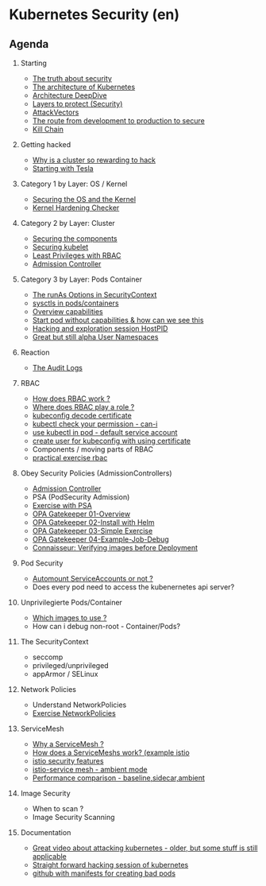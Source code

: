 # Kubernetes Security (en)

## Agenda 

 1. Starting
    * [The truth about security](/security/truth.md)
    * [The architecture of Kubernetes](/kubernetes/architecture.md)
    * [Architecture DeepDive](https://github.com/jmetzger/training-kubernetes-advanced/assets/1933318/1ca0d174-f354-43b2-81cc-67af8498b56c)
    * [Layers to protect (Security)](security/overview/layers-2-protect.md)
    * [AttackVectors](security/overview/attack-vectors.md)
    * [The route from development to production to secure](security/overview/route-2-production.md)
    * [Kill Chain](kill-chain.md)
   
 1. Getting hacked
    * [Why is a cluster so rewarding to hack](security/getting-hacked/kubernetes-rewarding.md)
    * [Starting with Tesla](https://arstechnica.com/information-technology/2018/02/tesla-cloud-resources-are-hacked-to-run-cryptocurrency-mining-malware/)

 1. Category 1 by Layer: OS / Kernel
    * [Securing the OS and the Kernel](security/os-kernel/01-harden-os-kernel.md)
    * [Kernel Hardening Checker](kernel/hardening.md)
   
 1. Category 2 by Layer: Cluster
    * [Securing the components]()
    * [Securing kubelet](security/cluster/components/kubelet.md)
    * [Least Privileges with RBAC](kubernetes/rbac/00-rbac-and-least-privileges.md)
    * [Admission Controller](/security/admissionController/01-overview.md)
   
 1. Category 3 by Layer: Pods Container
    * [The runAs Options in SecurityContext](security/by.layer/pods-container/runAs/overview.md)
    * [sysctls in pods/containers](security/by.layer/pods-container/sysctls/overview.md)
    * [Overview capabilities](security/by.layer/pods-container/capabilities/00-overview.md)
    * [Start pod without capabilities & how can we see this](security/by.layer/pods-container/capabilities/01-nocap.md)
    * [Hacking and exploration session HostPID](explore/01-hack-session-hostpid.md)
    * [Great but still alpha User Namespaces]()
    
 1. Reaction 
    * [The Audit Logs](/security/reaction/auditlog.md)

 1. RBAC
    * [How does RBAC work ?](kubernetes/rbac/01-how-does-rbac-work.md)
    * [Where does RBAC play a role ?](kubernetes/rbac/02-where-does-rbac-play-a-role.md)
    * [kubeconfig decode certificate](kubernetes/rbac/decode-local-certificate.md)
    * [kubectl check your permission - can-i](kubernetes/rbac/can-i.md)
    * [use kubectl in pod - default service account](/kubernetes/rbac/pod-automount-sa.md)
    * [create user for kubeconfig with using certificate](kubernetes/rbac/create-kubeconfig-with-cert.md)
    * Components / moving parts of RBAC
    * [practical exercise rbac](kubernetes/rbac-create-user-kubernetes-1-25.md)

 1. Obey Security Policies (AdmissionControllers)
    * [Admission Controller](/security/admissionController/01-overview.md)
    * PSA (PodSecurity Admission)
    * [Exercise with PSA](kubernetes-security/pod-security-admission.md)
    * [OPA Gatekeeper 01-Overview](/security/admissionController/opa-gatekeeper/01-overview.md)
    * [OPA Gatekeeper 02-Install with Helm](/security/admissionController/opa-gatekeeper/02-install.md)
    * [OPA Gatekeeper 03-Simple Exercise](/security/admissionController/opa-gatekeeper/05-example-exercise.md)
    * [OPA Gatekeeper 04-Example-Job-Debug](/security/admissionController/opa-gatekeeper/06-example-job-debug.md)
    * [Connaisseur: Verifying images before Deployment](/security/admissionController/connaisseur-image-verification/02-walkthrough.md)
   
 1. Pod Security
    * [Automount ServiceAccounts or not ?](security/by.layer/pods-container/serviceAccount/do-not-mount-if-not-needed.md)
    * Does every pod need to access the kubenernetes api server?
   
 1. Unprivilegierte Pods/Container
    * [Which images to use ?](security/unprivileged-containers/which-images.md) 
    * How can i debug non-root - Container/Pods?
    
 1. The SecurityContext
    * seccomp
    * privileged/unprivileged
    * appArmor / SELinux
     
 1. Network Policies
    * Understand NetworkPolicies
    * [Exercise NetworkPolicies](kubernetes-networkpolicy/00-simple-exercises-group-en.md)

 1. ServiceMesh
    * [Why a ServiceMesh ?](istio/overview/benefits-of-a-service-mesh.md)
    * [How does a ServiceMeshs work? (example istio](/istio/overview/overview-classic-sidecar.md)
    * [istio security features](istio/overview/security-features.md)
    * [istio-service mesh - ambient mode](/istio/overview/ambient-mode.md)
    * [Performance comparison - baseline,sidecar,ambient](/istio/overview/performance-comparison-baseline-sidecar-ambient.md)
     
 1. Image Security
    * When to scan ?
    * Image Security Scanning

 1. Documentation
    * [Great video about attacking kubernetes - older, but some stuff is still applicable](https://www.youtube.com/watch?v=HmoVSmTIOxM)
    * [Straight forward hacking session of kubernetes](https://youtu.be/iD_klswHJQs?si=97rWNuAbGjLwCjpa)
    * [github with manifests for creating bad pods](https://bishopfox.com/blog/kubernetes-pod-privilege-escalation#pod8)

